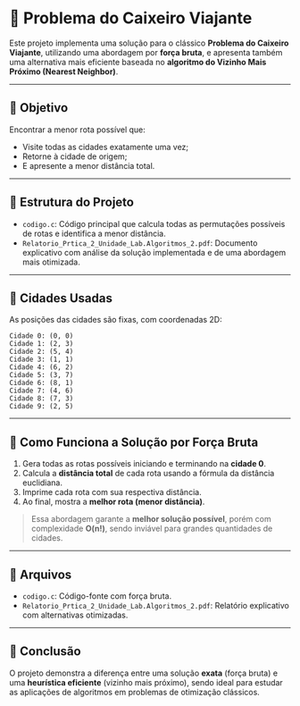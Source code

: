 # 🧭 Problema do Caixeiro Viajante
Este projeto implementa uma solução para o clássico **Problema do Caixeiro Viajante**, utilizando uma abordagem por **força bruta**, e apresenta também uma alternativa mais eficiente baseada no **algoritmo do Vizinho Mais Próximo (Nearest Neighbor)**.

---

## 📌 Objetivo

Encontrar a menor rota possível que:
- Visite todas as cidades exatamente uma vez;
- Retorne à cidade de origem;
- E apresente a menor distância total.

---

## 🧠 Estrutura do Projeto

- `codigo.c`: Código principal que calcula todas as permutações possíveis de rotas e identifica a menor distância.
- `Relatorio_Prtica_2_Unidade_Lab.Algoritmos_2.pdf`: Documento explicativo com análise da solução implementada e de uma abordagem mais otimizada.

---

## 🧮 Cidades Usadas

As posições das cidades são fixas, com coordenadas 2D:

```
Cidade 0: (0, 0)
Cidade 1: (2, 3)
Cidade 2: (5, 4)
Cidade 3: (1, 1)
Cidade 4: (6, 2)
Cidade 5: (3, 7)
Cidade 6: (8, 1)
Cidade 7: (4, 6)
Cidade 8: (7, 3)
Cidade 9: (2, 5)
```

---

## 🧾 Como Funciona a Solução por Força Bruta

1. Gera todas as rotas possíveis iniciando e terminando na **cidade 0**.
2. Calcula a **distância total** de cada rota usando a fórmula da distância euclidiana.
3. Imprime cada rota com sua respectiva distância.
4. Ao final, mostra a **melhor rota (menor distância)**.

> Essa abordagem garante a **melhor solução possível**, porém com complexidade **O(n!)**, sendo inviável para grandes quantidades de cidades.

---
## 📄 Arquivos

- `codigo.c`: Código-fonte com força bruta.
- `Relatorio_Prtica_2_Unidade_Lab.Algoritmos_2.pdf`: Relatório explicativo com alternativas otimizadas.

---

## 🧠 Conclusão

O projeto demonstra a diferença entre uma solução **exata** (força bruta) e uma **heurística eficiente** (vizinho mais próximo), sendo ideal para estudar as aplicações de algoritmos em problemas de otimização clássicos.
